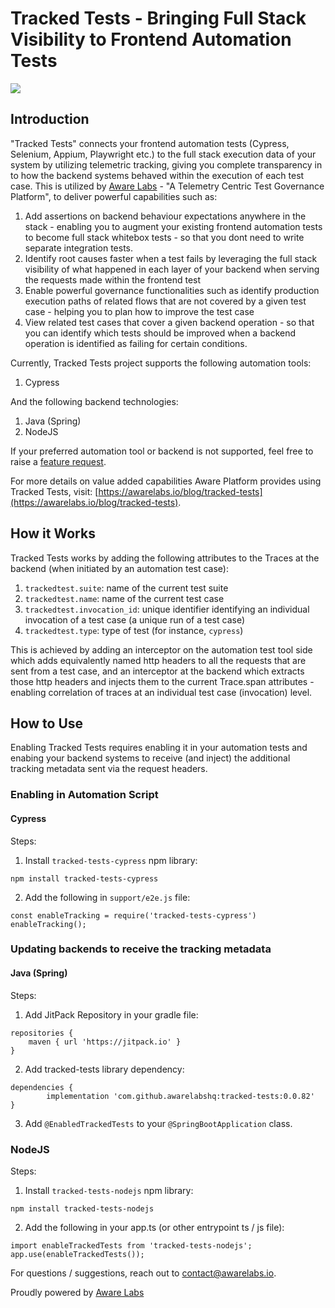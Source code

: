 # Tracked Tests - Bringing Full Stack Visibility to Frontend Automation Tests
[![](https://jitpack.io/v/awarelabshq/tracked-tests.svg)](https://jitpack.io/#awarelabshq/tracked-tests)

## Introduction

"Tracked Tests" connects your frontend automation tests (Cypress, Selenium, Appium, Playwright etc.) to the full stack execution data of your system by utilizing telemetric tracking, giving you complete transparency in to how the backend systems behaved within the execution of each test case. This is utilized by [Aware Labs](https://awarelabs.io) - "A Telemetry Centric Test Governance Platform", to deliver powerful capabilities such as:
1) Add assertions on backend behaviour expectations anywhere in the stack - enabling you to augment your existing frontend automation tests to become full stack whitebox tests - so that you dont need to write separate integration tests.
2) Identify root causes faster when a test fails by leveraging the full stack visibility of what happened in each layer of your backend when serving the requests made within the frontend test
3) Enable powerful governance functionalities such as identify production execution paths of related flows that are not covered by a given test case - helping you to plan how to improve the test case
4) View related test cases that cover a given backend operation - so that you can identify which tests should be improved when a backend operation is identified as failing for certain conditions.

Currently, Tracked Tests project supports the following automation tools:
1) Cypress

And the following backend technologies:
1) Java (Spring)
2) NodeJS

If your preferred automation tool or backend is not supported, feel free to raise a [feature request](https://github.com/awarelabshq/tracked-tests/issues/new).

For more details on value added capabilities Aware Platform provides using Tracked Tests, visit: [https://awarelabs.io/blog/tracked-tests](https://awarelabs.io/blog/tracked-tests).

## How it Works

Tracked Tests works by adding the following attributes to the Traces at the backend (when initiated by an automation test case):

1) `trackedtest.suite`: name of the current test suite
2) `trackedtest.name`: name of the current test case
3) `trackedtest.invocation_id`: unique identifier identifying an individual invocation of a test case (a unique run of a test case)
4) `trackedtest.type`: type of test (for instance, `cypress`)

This is achieved by adding an interceptor on the automation test tool side which adds equivalently named http headers to all the requests that are sent from a test case, and an interceptor at the backend which extracts those http headers and injects them to the current Trace.span attributes - enabling correlation of traces at an individual test case (invocation) level.

## How to Use

Enabling Tracked Tests requires enabling it in your automation tests and enabing your backend systems to receive (and inject) the additional tracking metadata sent via the request headers.

### Enabling in Automation Script

#### Cypress

Steps:

1. Install `tracked-tests-cypress` npm library:  

```
npm install tracked-tests-cypress
``` 

  
2. Add the following in `support/e2e.js` file:  

```
const enableTracking = require('tracked-tests-cypress')
enableTracking();
```

  
### Updating backends to receive the tracking metadata

#### Java (Spring)

Steps:

1. Add JitPack Repository in your gradle file:

```
repositories {
	maven { url 'https://jitpack.io' }
}
```

2. Add tracked-tests library dependency:

```
dependencies {
        implementation 'com.github.awarelabshq:tracked-tests:0.0.82'
}
```
  
3. Add `@EnabledTrackedTests` to your `@SpringBootApplication` class.

### NodeJS

Steps:

1. Install `tracked-tests-nodejs` npm library:  

```
npm install tracked-tests-nodejs
```

  
2. Add the following in your app.ts (or other entrypoint ts / js file):  

```
import enableTrackedTests from 'tracked-tests-nodejs';
app.use(enableTrackedTests());
```


For questions / suggestions, reach out to [contact@awarelabs.io](mailto:contact@awarelabs.io).

Proudly powered by [Aware Labs](https://awarelabs.io)
